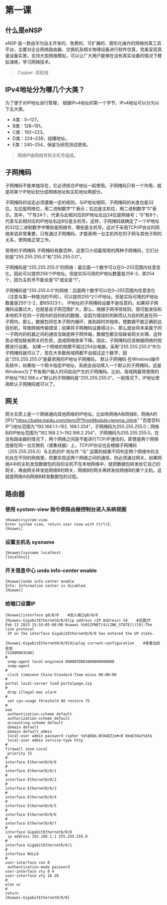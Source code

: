 # 第一课

## 什么是eNSP

eNSP 是一款由华为自主开发的、免费的、可扩展的、图形化操作的网络仿真工具平台，主要对企业网络路由器、交换机及相关物理设备进行软件仿真，完美呈现真是设备实景，支持大型网络模拟，可以让广大用户能够在没有真实设备的情况下模拟演练，学习网络技术。
> Copper: 双绞线

## IPv4地址分为哪几个大类？

为了便于对IP地址进行管理， 根据IPv4地址的第一个字节，IPv4地址可以分为以下五大类。
* A类：0~127。
* B类：128~191。
* C类：192~223。
* D类：224~239，组播地址。
* E类：240~254，保留为研究测试使用。
> 网络IP由网络号和主机号组成。

## 子网掩码

子网掩码不能单独存在，它必须结合IP地址一起使用。子网掩码只有一个作用，就是将某个IP地址划分成网络地址和主机地址两部分。

子网掩码的设定必须遵循一定的规则。与IP地址相同，子网掩码的长度也是32位，左边是网络位，用二进制数字“1”表示；右边是主机位，用二进制数字“0”表示。其中，“1”有24个，代表与此相对应的IP地址左边24位是网络号；“0”有8个，代表与此相对应的IP地址右边8位是主机号。这样，子网掩码就确定了一个IP地址的32位二进制数字中哪些是网络号、哪些是主机号。这对于采用TCP/IP协议的网络来说非常重要，只有通过子网掩码，才能表明一台主机所在的子网与其他子网的关系，使网络正常工作。

常用的子网掩码 子网掩码有数百种，这里只介绍最常用的两种子网掩码，它们分别是“255.255.255.0”和“255.255.0.0”。

子网掩码是“255.255.255.0”的网络：最后面一个数字可以在0~255范围内任意变化，因此可以提供256个IP地址。但是实际可用的IP地址数量是256-2，即254个，因为主机号不能全是“0”或全是“1”。

子网掩码是“255.255.0.0”的网络：后面两个数字可以在0~255范围内任意变化（注意与第一种情况的不同），可以提供255^2个IP地址。但是实际可用的IP地址数量是255^2-2，即65023个。 IP地址的子网掩码设置不是任意的。如果将子网掩码设置过大，也就是说子网范围扩大，那么，根据子网寻径规则，很可能发往和本地机不在同一子网内的目的机的数据，会因为错误的判断而认为目的机是在同一子网内，那么，数据包将在本子网内循环，直到超时并抛弃，使数据不能正确到达目的机，导致网络传输错误；如果将子网掩码设置得过小，那么就会将本来属于同一子网内的机器之间的通信当做是跨子网传输，数据包都交给缺省网关处理，这样势必增加缺省网关的负担，造成网络效率下降。因此，子网掩码应该根据网络的规模进行设置。 如果一个网络的规模不超过254台电脑，采用“255.255.255.0”作为子网掩码就可以了，现在大多数局域网都不会超过这个数字，因此“255.255.255.0”是最常用的IP地址子网掩码。 默认子网掩码 在Windows操作系统中，如果给一个网卡指定IP地址，系统会自动填入一个默认的子网掩码。这是Windows为了节省用户输入时间自动产生的子网掩码。比如，局域网最常使用的IP地址“192.168.x.x”默认的子网掩码是“255.255.255.0”。一般情况下，IP地址使用默认子网掩码就可以了。

## 网关

网关实质上是一个网络通向其他网络的IP地址。比如有网络A和网络B，网络A的[IP]{"https://baike.baidu.com/item/IP?fromModule=lemma_inlink" "百度百科 IP"}地址范围为“192.168.1.1~192. 168.1.254”，子网掩码为255.255.255.0；网络B的IP地址范围为“192.168.2.1~192.168.2.254”，子网掩码为255.255.255.0。在没有路由器的情况下，两个网络之间是不能进行TCP/IP通信的，即使是两个网络连接在同一台交换机（或集线器）上，TCP/IP协议也会根据子网掩码（255.255.255.0）与主机的IP 地址作 “与” 运算的结果不同判定两个网络中的主机处在不同的网络里。而要实现这两个网络之间的通信，则必须通过网关。如果网络A中的主机发现数据包的目的主机不在本地网络中，就把数据包转发给它自己的网关，再由网关转发给网络B的网关，网络B的网关再转发给网络B的某个主机。这就是网络A向网络B转发数据包的过程。

## 路由器

### 使用 system-view 指令使路由器控制台进入系统视图

	<Huawei>system-view
	Enter system view, return user view with Ctrl+Z.
	[Huawei]

### 设置主机名 sysname

	[Huawei]sysname localhost
	[localhost]

### 开关信息中心 undo info-center enable

	[Huawei]undo info-center enable
	Info: Information center is disabled. 
	[Huawei]

### 给端口设置IP

```shell
[Huawei]interface g0/0/0    #进入端口g0/0/0
[Huawei-GigabitEthernet0/0/0]ip address <IP Address> 24    #设置IP
Feb 13 2023 15:53:05-08:00 Huawei %%01IFNET/4/LINK_STATE(l)[0]:The line protocol
 IP on the interface GigabitEthernet0/0/0 has entered the UP state. 

[Huawei-GigabitEthernet0/0/0]display current-configuration    #查看当前信息
[V200R003C00]
#
 snmp-agent local-engineid 800007DB03000000000000
 snmp-agent 
#
 clock timezone China-Standard-Time minus 08:00:00
#
portal local-server load portalpage.zip
#
 drop illegal-mac alarm
#
 set cpu-usage threshold 80 restore 75
#
aaa 
 authentication-scheme default
 authorization-scheme default
 accounting-scheme default
 domain default 
 domain default_admin 
 local-user admin password cipher %$%$K8m.Nt84DZ}e#<0`8bmE3Uw}%$%$
 local-user admin service-type http
#
firewall zone Local
 priority 15
#
interface Ethernet0/0/0
#
interface Ethernet0/0/1
#
interface Ethernet0/0/2
#
interface Ethernet0/0/3
#
interface Ethernet0/0/4
#
interface Ethernet0/0/5
#
interface Ethernet0/0/6
#
interface Ethernet0/0/7
#
interface GigabitEthernet0/0/0
 ip address 192.168.1.1 255.255.255.0 
#
interface GigabitEthernet0/0/1
#
interface NULL0
#
user-interface con 0
 authentication-mode password
user-interface vty 0 4
user-interface vty 16 20
#
wlan ac
#
return
[Huawei-GigabitEthernet0/0/0]
```
